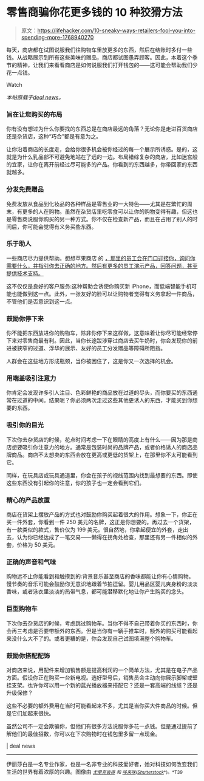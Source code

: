 # 零售商骗你花更多钱的 10 种狡猾方法

> 原文：<https://lifehacker.com/10-sneaky-ways-retailers-fool-you-into-spending-more-1768940270>

每天，商店都在试图说服我们往购物车里放更多的东西，然后在结账时多付一些钱。从战略展示到所有这些美味的赠品，商店都试图愚弄顾客。因此，本着这个季节的精神，让我们来看看商店是如何说服我们打开钱包的——这可能会帮助我们少花一点钱。

Watch

*本帖原载于*[*deal news*](http://dealnews.com/features/Ways-Retailers-Fool-You-Into-Spending-More/)*。*

### 旨在让您购买的布局

你有没有想过为什么你要找的东西总是在商店最远的角落？无论你是走进百货商店还是杂货店，这种“巧合”都是有意为之。

让你沿着商店的长度走，会给你很多机会被你经过的每一个展示所诱惑。是的，这就是为什么乳品部不可避免地站在了远的一边。布局错综复杂的商店，比如迷宫般的宜家，让你在离开前经过尽可能多的产品。你看到的东西越多，你带回家的东西就越多。

### 分发免费赠品

免费发放从食品到化妆品的各种样品是零售业的一大特色——尤其是在繁忙的周末，有更多的人在购物。虽然在杂货店里吃零食可以让你的购物变得有趣，但这也是零售商说服你购买的另一种方式。你不仅在检查新产品，而且在占用了别人的时间后，你可能会觉得有义务买些东西。

### 乐于助人

一些商店尽力提供帮助。想想苹果商店 的 [，那里的员工会在门口迎接你，询问你需要什么，并指引你去正确的地方。然后有更多的员工演示产品，回答问题，甚至提供技术支持。](http://apple.com)

这不仅仅是良好的客户服务:这种帮助会诱使你购买新 iPhone，而低端智能手机可能也能做到这一点。此外，一张友好的脸可以让购物者觉得有义务拿起一件商品，不管他们是否意识到这一点。

### 鼓励你停下来

你不能把东西放进你的购物车，除非你停下来这样做，这意味着让你尽可能经常停下来对零售商最有利。因此，当你长途跋涉穿过商店去买牛奶时，你会发现你的前进被狭窄的过道、浮华的展示、友好的员工分发赠品等障碍所阻挡。

人群会在这些地方形成瓶颈，当你被困住了，这是你又一次选择的机会。

### 用端盖吸引注意力

你肯定会发现许多引人注目、色彩鲜艳的商品放在过道的尽头，而你要买的东西通常在过道的中间。结果呢？你必须两次走过这些其他更诱人的东西，才能买到你想要的东西。

### 吸引你的目光

下次你去杂货店的时候，花点时间考虑一下在眼睛的高度上有什么——因为那是商店想要吸引你注意力的地方。通常是包装时尚的品牌产品，或者价格诱人的商店品牌商品。商店不太想卖的东西会放在更高或更低的货架上，在那里你不太可能看到它。

同样，在玩具店或玩具通道里，你会在孩子的视线范围内找到最想要的东西。即使这些东西没有引起你的注意，你的孩子也一定会看到它们。

### 精心的产品放置

商店在货架上摆放产品的方式也对鼓励你购买起着很大的作用。想象一下，你正在买一件外套，你看到一件 250 美元的名牌，这正是你想要的。再过去一个货架，有一款类似的款式，售价仅为 199 美元。很自然地，你拿起便宜的外套，走出去，认为你已经达成了一笔交易——懒得在拐角处检查，那里还有另一件相似的外套，价格为 50 美元。

### 正确的声音和气味

购物远不止你能看到和触摸到的:背景音乐甚至商店的香味都能让你有心情购物。慢节奏的音乐可能会鼓励你无意识地跟着节拍逗留。婴儿用品区婴儿爽身粉的淡淡香味，或者泳衣里淡淡的热带气息，都可能潜移默化地让你产生购买的念头。

### 巨型购物车

下次你去杂货店的时候，考虑跳过购物车。当你不得不自己带着你买的东西时，你会再三考虑是否要带额外的东西。但是当你有一辆手推车时，额外的购买可能看起来没什么大不了的。或者更糟的是，你会发现自己试图填满整个购物车。

### 鼓励你搭配配饰

对商店来说，用配件来增加销售额是提高利润的一个简单方法，尤其是在电子产品方面。假设你正在购买一台新电视。选好型号后，销售员会主动向你展示脚架或壁挂支架。也许你可以用一个新的蓝光播放器来搭配它？还是一套高端的线缆？还是升级保修？

这些不必要的额外费用在当时可能看起来不多，尤其是当你买大件商品的时候。但是它们加起来很快。

虽然公司不一定会欺骗你，但他们有很多方法说服你多花一点钱。但是通过提前了解他们的最佳招数，你可以在下次购物时在钱包里多留一点现金。

| deal news

* * *

伊丽莎白是一名专业作家，也是一名非专业的科技爱好者，她对科技如何改变我们生活的世界有着浓厚的兴趣。图像由 [<small>*尤里克彼得*</small>](http://www.shutterstock.com/pic-163238000/stock-photo-supermarket.html) <small>*和*</small> [<small>*哆来咪*</small>](http://www.shutterstock.com/pic-139179278/stock-vector-shopping-basket.html)<small>*(*</small>[<small>*Shutterstock*</small>](http://shutterstock.com)<small>*)。*T39</small>